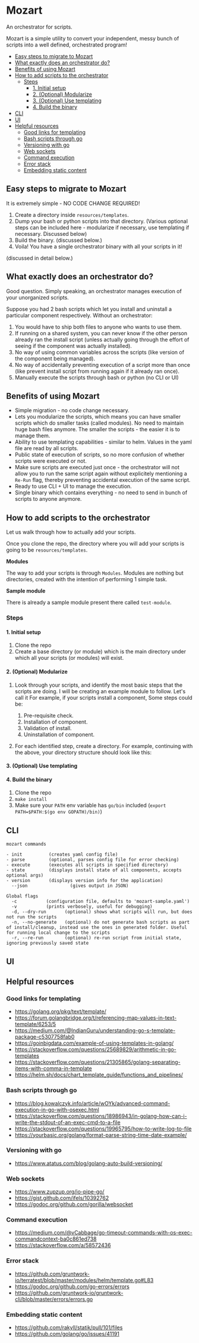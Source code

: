 # Mozart

An orchestrator for scripts.

Mozart is a simple utility to convert your independent, messy bunch of scripts into a well defined, orchestrated program!

<!-- @import "[TOC]" {cmd="toc" depthFrom=2 depthTo=6 orderedList=false} -->

<!-- code_chunk_output -->

- [Easy steps to migrate to Mozart](#easy-steps-to-migrate-to-mozart)
- [What exactly does an orchestrator do?](#what-exactly-does-an-orchestrator-do)
- [Benefits of using Mozart](#benefits-of-using-mozart)
- [How to add scripts to the orchestrator](#how-to-add-scripts-to-the-orchestrator)
  - [Steps](#steps)
    - [1. Initial setup](#1-initial-setup)
    - [2. (Optional) Modularize](#2-optional-modularize)
    - [3. (Optional) Use templating](#3-optional-use-templating)
    - [4. Build the binary](#4-build-the-binary)
- [CLI](#cli)
- [UI](#ui)
- [Helpful resources](#helpful-resources)
  - [Good links for templating](#good-links-for-templating)
  - [Bash scripts through go](#bash-scripts-through-go)
  - [Versioning with go](#versioning-with-go)
  - [Web sockets](#web-sockets)
  - [Command execution](#command-execution)
  - [Error stack](#error-stack)
  - [Embedding static content](#embedding-static-content)

<!-- /code_chunk_output -->

## Easy steps to migrate to Mozart

It is extremely simple - NO CODE CHANGE REQUIRED!

1. Create a directory inside `resources/templates`.
1. Dump your bash or python scripts into that directory. (Various optional steps can be included here - modularize if necessary, use templating if necessary. Discussed below)
1. Build the binary. (discussed below.)
1. Voila! You have a single orchestrator binary with all your scripts in it!

(discussed in detail below.)

## What exactly does an orchestrator do?

Good question. Simply speaking, an orchestrator manages execution of your unorganized scripts.

Suppose you had 2 bash scripts which let you install and uninstall a particular component respectively. Without an orchestrator:

1. You would have to ship both files to anyone who wants to use them.
1. If running on a shared system, you can never know if the other person already ran the install script (unless actually going through the effort of seeing if the component was actually installed).
1. No way of using common variables across the scripts (like version of the component being managed).
1. No way of accidentally preventing execution of a script more than once (like prevent install script from running again if it already ran once).
1. Manually execute the scripts through bash or python (no CLI or UI)

## Benefits of using Mozart

- Simple migration - no code change necessary.
- Lets you modularize the scripts, which means you can have smaller scripts which do smaller tasks (called modules). No need to maintain huge bash files anymore. The smaller the scripts - the easier it is to manage them.
- Ability to use templating capabilities - similar to helm. Values in the yaml file are read by all scripts.
- Public state of execution of scripts, so no more confusion of whether scripts were executed or not.
- Make sure scripts are executed just once - the orchestrator will not allow you to run the same script again without explicitely mentioning a `Re-Run` flag, thereby preventing accidental execution of the same script.
- Ready to use CLI + UI to manage the execution.
- Single binary which contains everything - no need to send in bunch of scripts to anyone anymore.

## How to add scripts to the orchestrator

Let us walk through how to actually add your scripts.

Once you clone the repo, the directory where you will add your scripts is going to be `resources/templates`.

**Modules**

The way to add your scripts is through `Modules`. Modules are nothing but directories, created with the intention of performing 1 simple task.

**Sample module**

There is already a sample module present there called `test-module`.

### Steps

#### 1. Initial setup

1. Clone the repo
1. Create a base directory (or module) which is the main directory under which all your scripts (or modules) will exist.

#### 2. (Optional) Modularize

1. Look through your scripts, and identify the most basic steps that the scripts are doing. I will be creating an example module to follow. Let's call it For example, if your scripts install a component, Some steps could be:

   1. Pre-requisite check.
   1. Installation of component.
   1. Validation of install.
   1. Uninstallation of component.

1. For each identified step, create a directory. For example, continuing with the above, your directory structure should look like this:

#### 3. (Optional) Use templating

#### 4. Build the binary

1. Clone the repo
1. `make install`
1. Make sure your `PATH` env variable has `go/bin` included (`export PATH=$PATH:$(go env GOPATH)/bin)`)

## CLI

```
mozart commands

- init          (creates yaml config file)
- parse         (optional, parses config file for error checking)
- execute       (executes all scripts in specified directory)
- state         (displays install state of all components, accepts optional args)
- version       (displays version info for the application)
  --json                (gives output in JSON)

Global flags
  -c           (configuration file, defaults to 'mozart-sample.yaml')
  -v           (prints verbosely, useful for debugging)
  -d, --dry-run       (optional) shows what scripts will run, but does not run the scripts
  -n, --no-generate   (optional) do not generate bash scripts as part of install/cleanup, instead use the ones in generated folder. Useful for running local change to the scripts
  -r, --re-run        (optional) re-run script from initial state, ignoring previously saved state

```

## UI

## Helpful resources

### Good links for templating

- https://golang.org/pkg/text/template/
- https://forum.golangbridge.org/t/referencing-map-values-in-text-template/6253/5
- https://medium.com/@IndianGuru/understanding-go-s-template-package-c5307758fab0
- https://goinbigdata.com/example-of-using-templates-in-golang/
- https://stackoverflow.com/questions/25689829/arithmetic-in-go-templates
- https://stackoverflow.com/questions/21305865/golang-separating-items-with-comma-in-template
- https://helm.sh/docs/chart_template_guide/functions_and_pipelines/

### Bash scripts through go

- https://blog.kowalczyk.info/article/wOYk/advanced-command-execution-in-go-with-osexec.html
- https://stackoverflow.com/questions/18986943/in-golang-how-can-i-write-the-stdout-of-an-exec-cmd-to-a-file
- https://stackoverflow.com/questions/19965795/how-to-write-log-to-file
- https://yourbasic.org/golang/format-parse-string-time-date-example/

### Versioning with go

- https://www.atatus.com/blog/golang-auto-build-versioning/

### Web sockets

- https://www.zupzup.org/io-pipe-go/
- https://gist.github.com/ifels/10392762
- https://godoc.org/github.com/gorilla/websocket

### Command execution

- https://medium.com/@vCabbage/go-timeout-commands-with-os-exec-commandcontext-ba0c861ed738
- https://stackoverflow.com/a/58572436

### Error stack

- https://github.com/gruntwork-io/terratest/blob/master/modules/helm/template.go#L83
- https://godoc.org/github.com/go-errors/errors
- https://github.com/gruntwork-io/gruntwork-cli/blob/master/errors/errors.go

### Embedding static content

- https://github.com/rakyll/statik/pull/101/files
- https://github.com/golang/go/issues/41191
